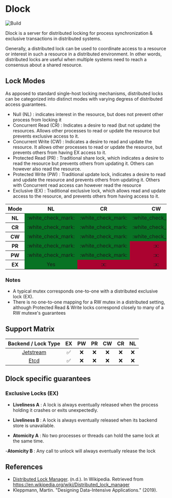 # Dlock

![Build](https://github.com/alexandreLamarre/dlock/actions/workflows/ci.yaml/badge.svg)

Dlock is a server for distributed locking for process synchronization & exclusive transactions in distributed systems.

Generally, a distributed lock can be used to coordinate access to a resource or interest in
such a resource in a distributed environment. In other words, distributed locks are useful when multiple systems need to reach a consensus about a shared resource.

## Lock Modes

As apposed to standard single-host locking mechanisms, distributed locks can be categorized into distinct modes with varying degress of distributed access guarantees.

- Null (NL) : indicates interest in the resource, but does not prevent other process from locking it
- Concurrent Read (CR) : Indicates a desire to read (but not update) the resources. Allows other processes to read or update the resource but prevents exclusive access to it.
- Concurrent Write (CW) : Indicates a desire to read and update the resource. It allows other processes to read or update the resource, but prevents others from having EX access to it.
- Protected Read (PR) : Traditional share lock, which indicates a desire to read the resource but prevents others from updating it. Others can however also read the resource.
- Protected Write (PW) : Traditional update lock, indicates a desire to read and update the resource and prevents others from updating it. Others with Concurrent read access can however read the resource
- Exclusive (EX) : Traditional exclusive lock, which allows read and update access to the resource, and prevents others from having access to it.

<table class="wikitable">

<tbody><tr>
<th>Mode</th>
<th>NL</th>
<th>CR</th>
<th>CW</th>
<th>PR</th>
<th>PW</th>
<th>EX
</th></tr>
<tr>
<th>NL
</th>
<td style="background:#087324;vertical-align:middle;text-align:center;" class="table-yes">:white_check_mark:</td>
<td style="background:#087324;vertical-align:middle;text-align:center;" class="table-yes">:white_check_mark:</td>
<td style="background:#087324;vertical-align:middle;text-align:center;" class="table-yes">:white_check_mark:</td>
<td style="background:#087324;vertical-align:middle;text-align:center;" class="table-yes">:white_check_mark:</td>
<td style="background:#087324;vertical-align:middle;text-align:center;" class="table-yes">:white_check_mark:</td>
<td style="background:#087324;vertical-align:middle;text-align:center;" class="table-yes">:white_check_mark:
</td></tr>
<tr>
<th>CR
</th>
<td style="background:#087324;vertical-align:middle;text-align:center;" class="table-yes">:white_check_mark:</td>
<td style="background:#087324;vertical-align:middle;text-align:center;" class="table-yes">:white_check_mark:</td>
<td style="background:#087324;vertical-align:middle;text-align:center;" class="table-yes">:white_check_mark:</td>
<td style="background:#087324;vertical-align:middle;text-align:center;" class="table-yes">:white_check_mark:</td>
<td style="background:#087324;vertical-align:middle;text-align:center;" class="table-yes">:white_check_mark:</td>
<td style="background:#ab0330;vertical-align:middle;text-align:center;" class="table-no">:x:
</td></tr>
<tr>
<th>CW
</th>
<td style="background:#087324;vertical-align:middle;text-align:center;" class="table-yes">:white_check_mark:</td>
<td style="background:#087324;vertical-align:middle;text-align:center;" class="table-yes">:white_check_mark:</td>
<td style="background:#087324;vertical-align:middle;text-align:center;" class="table-yes">:white_check_mark:</td>
<td style="background:#ab0330;vertical-align:middle;text-align:center;" class="table-no">:x:</td>
<td style="background:#ab0330;vertical-align:middle;text-align:center;" class="table-no">:x:</td>
<td style="background:#ab0330;vertical-align:middle;text-align:center;" class="table-no">:x:
</td></tr>
<tr>
<th>PR
</th>
<td style="background:#087324;vertical-align:middle;text-align:center;" class="table-yes">:white_check_mark:</td>
<td style="background:#087324;vertical-align:middle;text-align:center;" class="table-yes">:white_check_mark:</td>
<td style="background:#ab0330;vertical-align:middle;text-align:center;" class="table-no">:x:</td>
<td style="background:#087324;vertical-align:middle;text-align:center;" class="table-yes">:white_check_mark:</td>
<td style="background:#ab0330;vertical-align:middle;text-align:center;" class="table-no">:x:</td>
<td style="background:#ab0330;vertical-align:middle;text-align:center;" class="table-no">:x:
</td></tr>
<tr>
<th>PW
</th>
<td style="background:#087324;vertical-align:middle;text-align:center;" class="table-yes">:white_check_mark:</td>
<td style="background:#087324;vertical-align:middle;text-align:center;" class="table-yes">:white_check_mark:</td>
<td style="background:#ab0330;vertical-align:middle;text-align:center;" class="table-no">:x:</td>
<td style="background:#ab0330;vertical-align:middle;text-align:center;" class="table-no">:x:</td>
<td style="background:#ab0330;vertical-align:middle;text-align:center;" class="table-no">:x:</td>
<td style="background:#ab0330;vertical-align:middle;text-align:center;" class="table-no">:x:
</td></tr>
<tr>
<th>EX
</th>
<td style="background:#087324;vertical-align:middle;text-align:center;" class="table-yes">Yes</td>
<td style="background:#ab0330;vertical-align:middle;text-align:center;" class="table-no">:x:</td>
<td style="background:#ab0330;vertical-align:middle;text-align:center;" class="table-no">:x:</td>
<td style="background:#ab0330;vertical-align:middle;text-align:center;" class="table-no">:x:</td>
<td style="background:#ab0330;vertical-align:middle;text-align:center;" class="table-no">:x:</td>
<td style="background:#ab0330;vertical-align:middle;text-align:center;" class="table-no">:x:
</td></tr></tbody></table>

### Notes

- A typical mutex corresponds one-to-one with a distributed exclusive lock (EX).
- There is no one-to-one mapping for a RW mutex in a distributed setting, although Protected Read & Write locks correspond closely to many of a RW mutexe's guarantees

## Support Matrix

|                    Backend / Lock Type                    |         EX         | PW  | PR  | CW  | CR  | NL  |
| :-------------------------------------------------------: | :----------------: | :-: | :-: | :-: | :-: | :-: |
| [Jetstream](https://docs.nats.io/nats-concepts/jetstream) | :white_check_mark: | :x: | :x: | :x: | :x: | :x: |
|                 [Etcd ](https://etcd.io/)                 | :white_check_mark: | :x: | :x: | :x: | :x: | :x: |

## Dlock specific guarantees

### Exclusive Locks (EX)

- **Liveliness A** : A lock is always eventually released when the process holding it crashes or exits unexpectedly.

- **Liveliness B** : A lock is always eventually released when its backend store is unavailable.

- **Atomicity A** : No two processes or threads can hold the same lock at the same time.

-**Atomicity B** : Any call to unlock will always eventually release the lock

## References

- [Distributed Lock Manager](https://en.wikipedia.org/wiki/Distributed_lock_manager). (n.d.). In Wikipedia. Retrieved from https://en.wikipedia.org/wiki/Distributed_lock_manager
- Kleppmann, Martin. "Designing Data-Intensive Applications." (2019).
